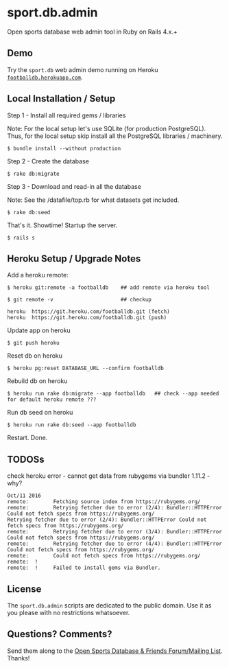 # sport.db.admin

Open sports database web admin tool in Ruby on Rails 4.x.+


## Demo

Try the `sport.db` web admin demo running
on Heroku [`footballdb.herokuapp.com`](http://footballdb.herokuapp.com).


## Local Installation / Setup

Step 1 - Install all required gems / libraries

Note: For the local setup let's use SQLite (for production PostgreSQL).
Thus, for the local setup skip install all the PostgreSQL libraries / machinery.

```
$ bundle install --without production
```

Step 2 - Create the database

```
$ rake db:migrate
```

Step 3 - Download and read-in all the database

Note: See the /datafile/top.rb for what datasets get included.

```
$ rake db:seed
```

That's it. Showtime! Startup the server.

```
$ rails s
```


## Heroku Setup / Upgrade Notes

Add a heroku remote:

    $ heroku git:remote -a footballdb    ## add remote via heroku tool

    $ git remote -v                      ## checkup

    heroku  https://git.heroku.com/footballdb.git (fetch)
    heroku  https://git.heroku.com/footballdb.git (push)


Update app on heroku

    $ git push heroku

Reset db on heroku

    $ heroku pg:reset DATABASE_URL --confirm footballdb

Rebuild db on heroku

    $ heroku run rake db:migrate --app footballdb   ## check --app needed for default heroku remote ???

Run db seed on heroku

    $ heroku run rake db:seed --app footballdb

Restart. Done.


## TODOSs

check heroku error - cannot get data from rubygems via bundler 1.11.2 - why?

```
Oct/11 2016
remote:        Fetching source index from https://rubygems.org/
remote:        Retrying fetcher due to error (2/4): Bundler::HTTPError Could not fetch specs from https://rubygems.org/
Retrying fetcher due to error (2/4): Bundler::HTTPError Could not fetch specs from https://rubygems.org/
remote:        Retrying fetcher due to error (3/4): Bundler::HTTPError Could not fetch specs from https://rubygems.org/
remote:        Retrying fetcher due to error (4/4): Bundler::HTTPError Could not fetch specs from https://rubygems.org/
remote:        Could not fetch specs from https://rubygems.org/
remote:  !
remote:  !     Failed to install gems via Bundler.
```

## License

The `sport.db.admin` scripts are dedicated to the public domain.
Use it as you please with no restrictions whatsoever.

## Questions? Comments?

Send them along to the [Open Sports Database & Friends Forum/Mailing List](http://groups.google.com/group/opensport). Thanks!

